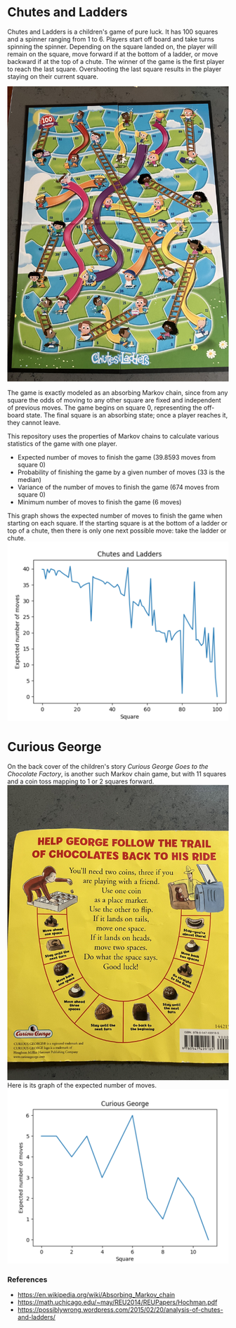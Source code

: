 
# Chutes and Ladders

Chutes and Ladders is a children's game of pure luck. It has 100 squares and a spinner ranging from 1 to 6.
Players start off board and take turns spinning the spinner.
Depending on the square landed on, the player will remain on the square, move forward if at the bottom of a ladder, or move backward if at the top of a chute.
The winner of the game is the first player to reach the last square. Overshooting the last square results in the player staying on their current square.

![chutes_and_ladders.jpg](img/chutes_and_ladders.jpg)

The game is exactly modeled as an absorbing Markov chain, since from any square the odds of moving to any other square are fixed and independent of previous moves.
The game begins on square 0, representing the off-board state.
The final square is an absorbing state; once a player reaches it, they cannot leave.

This repository uses the properties of Markov chains to calculate various statistics of the game with one player.
* Expected number of moves to finish the game (39.8593 moves from square 0)
* Probability of finishing the game by a given number of moves (33 is the median)
* Variance of the number of moves to finish the game (674 moves from square 0)
* Minimum number of moves to finish the game (6 moves)

This graph shows the expected number of moves to finish the game when starting on each square. If the starting square is at the bottom of a ladder or top of a chute, then there is only one next possible move: take the ladder or chute.   
![chutes_and_ladders_expected_moves.png](img/chutes_and_ladders_expected_moves.png)

# Curious George

On the back cover of the children's story *Curious George Goes to the Chocolate Factory*, is another such Markov chain game, but with 11 squares and a coin toss mapping to 1 or 2 squares forward.
![curious_george.jpg](img/curious_george.jpg)
Here is its graph of the expected number of moves.
![curious_george_expected_moves.png](img/curious_george_expected_moves.png)
### References
* https://en.wikipedia.org/wiki/Absorbing_Markov_chain
* https://math.uchicago.edu/~may/REU2014/REUPapers/Hochman.pdf
* https://possiblywrong.wordpress.com/2015/02/20/analysis-of-chutes-and-ladders/
